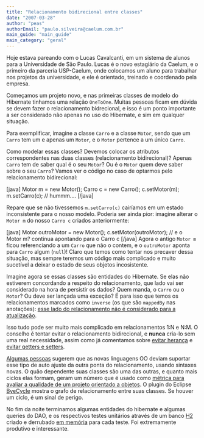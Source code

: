 ```yaml
---
title: "Relacionamento bidirecional entre classes"
date: "2007-03-28"
author: "peas"
authorEmail: "paulo.silveira@caelum.com.br"
main_guide: "main_guide"
main_category: "geral"
---
```


Hoje estava pareando com o Lucas Cavalcanti, em um sistema de alunos para a Universidade de São Paulo. Lucas é o novo estagiário da Caelum, e o primeiro da parceria USP-Caelum, onde colocamos um aluno para trabalhar nos projetos da universidade, e ele é orientado, treinado e coordenado pela empresa.

Começamos um projeto novo, e nas primeiras classes de modelo do Hibernate tinhamos uma relação `OneToOne`. Muitas pessoas ficam em dúvida se devem fazer o relacionamento bidrecional, e isso é um ponto importante a ser considerado não apenas no uso do Hibernate, e sim em qualquer situação.

Para exemplificar, imagine a classe `Carro` e a classe `Motor`, sendo que um `Carro` tem um e apenas um `Motor`, e o `Motor` pertence a um único `Carro`.

Como modelar essas classes? Devemos colocar os atributos correspondentes nas duas classes (relacionamento bidirecional)? Apenas `Carro` tem de saber qual é o seu `Motor`? Ou é o `Motor` quem deve saber sobre o seu `Carro`? Vamos ver o código no caso de optarmos pelo relacionamento bidirecional:

\[java\] Motor m = new Motor(); Carro c = new Carro(); c.setMotor(m); m.setCarro(c); // hummm.... \[/java\]

Repare que se não tivessemos `m.setCarro(c)` cairíamos em um estado inconsistente para o nosso modelo. Poderia ser ainda pior: imagine alterar o `Motor m` do nosso `Carro c` criados anteriormente:

\[java\] Motor outroMotor = new Motor(); c.setMotor(outroMotor); // e o Motor m? continua apontando para o Carro c \[/java\] Agora o antigo `Motor m` ficou referenciando a um `Carro` que não o contem, e o `outroMotor` aponta para `Carro` algum (`null`)! Claro que temos como tentar nos precaver dessa situação, mas sempre teremos um código mais complicado e muito sucetível a deixar o estado de seus objetos incosistente.

Imagine agora se essas classes são entidades do Hibernate. Se elas não estiverem concordando a respeito do relacionamento, que lado vai ser considerado na hora de persistir os dados? Quem manda, o `Carro` ou o `Motor`? Ou deve ser lançada uma exceção? É para isso que temos os relacionamentos marcados como `inverse` (os que são `mappedBy` nas anotações): [esse lado do relacionamento não é considerado para a atualização](http://docs.jboss.org/hibernate/core/3.3/reference/en/html/collections.html#collections-bidirectional).

Isso tudo pode ser muito mais complicado em relacionamentos 1:N e N:M. O conselho é tentar evitar o relacionamento bidirecional, e **nunca** cria-lo sem uma real necessidade, assim como já comentamos sobre [evitar herança](https://blog.caelum.com.br/como-nao-aprender-orientacao-a-objetos-heranca/) e [evitar getters e setters](https://blog.caelum.com.br/nao-aprender-oo-getters-e-setters/).

[Algumas pessoas](http://www.cs.jyu.fi/~sakkinen/wishes-LMO2005.pdf) sugerem que as novas linguagens OO deviam suportar esse tipo de auto ajuste da outra ponta do relacionamento, usando sintaxes novas. O quão dependente suas classes são uma das outras, e quanto mais ciclos elas formam, geram um número que é usado como [métrica para avaliar a qualidade de um projeto orientado a objetos](http://www.objectmentor.com/resources/articles/oodmetrc.pdf). O plugin do Eclipse [ByeCycle](http://byecycle.sourceforge.net/) mostra o grafo de relacionamento entre suas classes. Se houver um ciclo, é um sinal de perigo.

No fim da noite terminamos algumas entidades do hibernate e algumas queries do DAO, e os respectivos testes unitários através de um banco [H2](http://www.h2database.com/) criado e derrubado [em memória](http://www.h2database.com/html/features.html#connection_modes) para cada teste. Foi extremamente produtivo e interessante.

